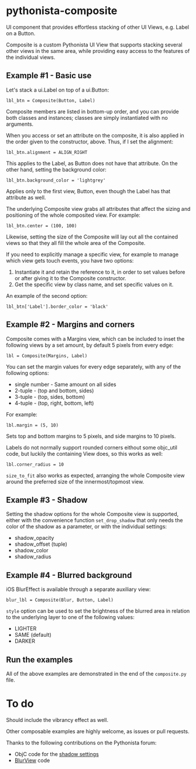 # pythonista-composite
UI component that provides effortless stacking of other UI Views, e.g. Label on a Button.

Composite is a custom Pythonista UI View that supports stacking several other views in the same area, while providing easy access to the features of the individual views.

## Example #1 - Basic use

Let's stack a ui.Label on top of a ui.Button:

    lbl_btn = Composite(Button, Label)
    
Composite members are listed in bottom-up order, and you can provide both classes and instances; classes are simply instantiated with no arguments.

When you access or set an attribute on the composite, it is also applied in the order given to the constructor, above. Thus, if I set the alignment:

    lbl_btn.alignment = ALIGN_RIGHT
    
This applies to the Label, as Button does not have that attribute. On the other hand, setting the background color:

    lbl_btn.background_color = 'lightgrey'

Applies only to the first view, Button, even though the Label has that attribute as well.

The underlying Composite view grabs all attributes that affect the sizing and positioning of the whole composited view. For example:

    lbl_btn.center = (100, 100)

Likewise, setting the size of the Composite will lay out all the contained views so that they all fill the whole area of the Composite.   
            
If you need to explicitly manage a specific view, for example to manage which view gets touch events, you have two options:

1. Instantiate it and retain the reference to it, in order to set values before or after giving it to the Composite constructor.
2. Get the specific view by class name, and set specific values on it.

An example of the second option:

    lbl_btn['Label'].border_color = 'black'

## Example #2 - Margins and corners

Composite comes with a Margins view, which can be included to inset the following views by a set amount, by default 5 pixels from every edge:

    lbl = Composite(Margins, Label)
    
You can set the margin values for every edge separately, with any of the following options:

* single number - Same amount on all sides
* 2-tuple - (top and bottom, sides)
* 3-tuple - (top, sides, bottom)
* 4-tuple - (top, right, bottom, left)

For example:

    lbl.margin = (5, 10)
    
Sets top and bottom margins to 5 pixels, and side margins to 10 pixels.

Labels do not normally support rounded corners eithout some objc_util code, but luckily the containing View does, so this works as well:

    lbl.corner_radius = 10
    
`size_to_fit` also works as expected, arranging the whole Composite view around the preferred size of the innermost/topmost view.

## Example #3 - Shadow

Setting the shadow options for the whole Composite view is supported, either with the convenience function `set_drop_shadow` that only needs the color of the shadow as a parameter, or with the individual settings:

* shadow_opacity
* shadow_offset (tuple)
* shadow_color
* shadow_radius

## Example #4 - Blurred background

iOS BlurEffect is available through a separate auxiliary view:

    blur_lbl = Composite(Blur, Button, Label)
    
`style` option can be used to set the brightness of the blurred area in relation to the underlying layer to one of the following values:

* LIGHTER
* SAME (default)
* DARKER

## Run the examples

All of the above examples are demonstrated in the end of the `composite.py` file.

# To do

Should include the vibrancy effect as well.

Other composable examples are highly welcome, as issues or pull requests.

Thanks to the following contributions on the Pythonista forum:

* ObjC code for the [shadow settings](https://forum.omz-software.com/topic/1942/drop-shadow-behind-ui-view/15?page=2)
* [BlurView](https://forum.omz-software.com/topic/2738/ui-gaussian-blur/4) code
